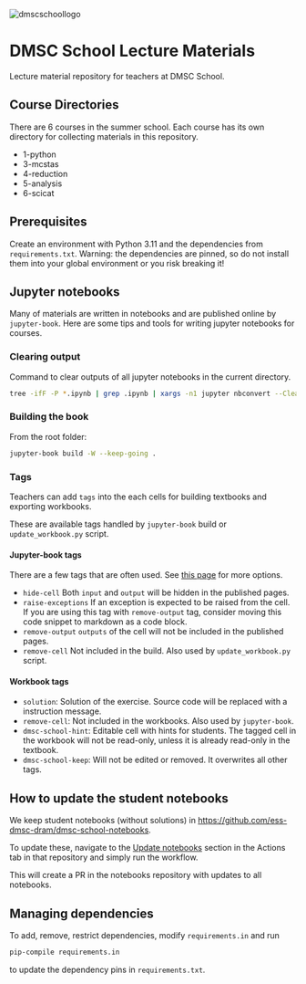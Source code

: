 ![dmscschoollogo](https://indico.ess.eu/event/3514/logo-1681316.png)

# DMSC School Lecture Materials
Lecture material repository for teachers at DMSC School.

## Course Directories
There are 6 courses in the summer school.
Each course has its own directory for collecting materials in this repository.

- 1-python
- 3-mcstas
- 4-reduction
- 5-analysis
- 6-scicat

## Prerequisites

Create an environment with Python 3.11 and the dependencies from `requirements.txt`.
Warning: the dependencies are pinned, so do not install them into your global environment or you risk breaking it!

## Jupyter notebooks
Many of materials are written in notebooks and are published online by `jupyter-book`.
Here are some tips and tools for writing jupyter notebooks for courses.

### Clearing output
Command to clear outputs of all jupyter notebooks in the current directory.
```bash
tree -ifF -P *.ipynb | grep .ipynb | xargs -n1 jupyter nbconvert --ClearOutputPreprocessor.enabled=True --inplace
```

### Building the book

From the root folder:

```bash
jupyter-book build -W --keep-going .
```

### Tags
Teachers can add `tags` into the each cells for building textbooks and exporting workbooks.

These are available tags handled by `jupyter-book` build or `update_workbook.py` script.

#### Jupyter-book tags
There are a few tags that are often used. See [this page](https://jupyterbook.org/en/stable/interactive/hiding.html#hide-or-remove-content) for more options.

- `hide-cell`
    Both `input` and `output` will be hidden in the published pages.
- `raise-exceptions`
    If an exception is expected to be raised from the cell.
    If you are using this tag with `remove-output` tag, consider moving this code snippet to markdown as a code block.
- `remove-output`
    `outputs` of the cell will not be included in the published pages.
- `remove-cell`
    Not included in the build. Also used by `update_workbook.py` script.

#### Workbook tags
- `solution`:
    Solution of the exercise. Source code will be replaced with a instruction message.
- `remove-cell`:
    Not included in the workbooks. Also used by `jupyter-book`.
- `dmsc-school-hint`:
    Editable cell with hints for students.
    The tagged cell in the workbook will not be read-only,
    unless it is already read-only in the textbook.
- `dmsc-school-keep`:
    Will not be edited or removed. It overwrites all other tags.

## How to update the student notebooks

We keep student notebooks (without solutions) in https://github.com/ess-dmsc-dram/dmsc-school-notebooks.

To update these, navigate to the [Update notebooks](https://github.com/ess-dmsc-dram/dmsc-school-notebooks/actions/workflows/update-notebooks.yml)
section in the Actions tab in that repository and simply run the workflow.

This will create a PR in the notebooks repository with updates to all notebooks.

## Managing dependencies

To add, remove, restrict dependencies, modify `requirements.in` and run
```bash
pip-compile requirements.in
```
to update the dependency pins in `requirements.txt`.
